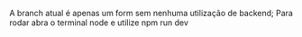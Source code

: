 A branch atual é apenas um form sem nenhuma utilização de backend; 
Para rodar abra o terminal node e utilize npm run dev
